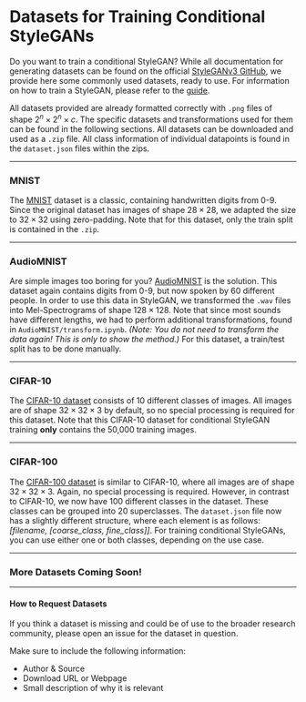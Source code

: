 # Datasets for Training Conditional StyleGANs
Do you want to train a conditional StyleGAN? While all documentation for generating datasets can be found on the official [StyleGANv3 GitHub](https://github.com/NVlabs/stylegan3), we provide here some commonly used datasets, ready to use. For information on how to train a StyleGAN, please refer to the [guide](https://github.com/NVlabs/stylegan3).

All datasets provided are already formatted correctly with `.png` files of shape $2^n \times 2^n \times c$. The specific datasets and transformations used for them can be found in the following sections. All datasets can be downloaded and used as a `.zip` file. All class information of individual datapoints is found in the `dataset.json` files within the zips.

----------
### MNIST
The [MNIST](https://yann.lecun.com/exdb/mnist/) dataset is a classic, containing handwritten digits from 0-9. Since the original dataset has images of shape $28 \times 28$, we adapted the size to $32 \times 32$ using zero-padding. Note that for this dataset, only the train split is contained in the `.zip`.

----------
### AudioMNIST
Are simple images too boring for you? [AudioMNIST](https://github.com/soerenab/AudioMNIST) is the solution. This dataset again contains digits from 0-9, but now spoken by 60 different people. In order to use this data in StyleGAN, we transformed the `.wav` files into Mel-Spectrograms of shape $128 \times 128$. Note that since most sounds have different lengths, we had to perform additional transformations, found in `AudioMNIST/transform.ipynb`.
_(Note: You do not need to transform the data again! This is only to show the method.)_ For this dataset, a train/test split has to be done manually.

----------
### CIFAR-10
The [CIFAR-10 dataset](https://www.cs.toronto.edu/~kriz/cifar.html) consists of 10 different classes of images. All images are of shape $32 \times 32 \times 3$ by default, so no special processing is required for this dataset. Note that this CIFAR-10 dataset for conditional StyleGAN training **only** contains the 50,000 training images.

----------
### CIFAR-100
The [CIFAR-100 dataset](https://www.cs.toronto.edu/~kriz/cifar.html) is similar to CIFAR-10, where all images are of shape $32 \times 32 \times 3$. Again, no special processing is required. However, in contrast to CIFAR-10, we now have 100 different classes in the dataset. These classes can be grouped into 20 superclasses. The `dataset.json` file now has a slightly different structure, where each element is as follows: *\[filename, \[coarse_class, fine_class\]\]*. For training conditional StyleGANs, you can use either one or both classes, depending on the use case.

----------
### More Datasets Coming Soon!

----------
#### How to Request Datasets
If you think a dataset is missing and could be of use to the broader research community, please open an issue for the dataset in question.

Make sure to include the following information:

- Author & Source
- Download URL or Webpage
- Small description of why it is relevant